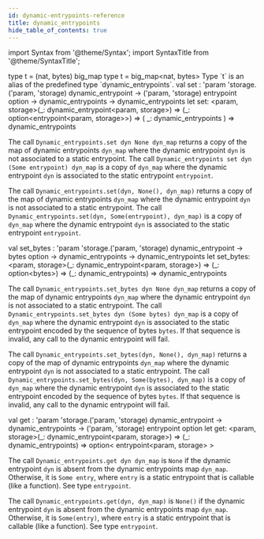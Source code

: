 ```yaml
---
id: dynamic-entrypoints-reference
title: dynamic_entrypoints
hide_table_of_contents: true
---
```

import Syntax from '@theme/Syntax';
import SyntaxTitle from '@theme/SyntaxTitle';



<SyntaxTitle syntax="cameligo">
type t = (nat, bytes) big&#95;map
</SyntaxTitle>
<SyntaxTitle syntax="jsligo">
type t = big&#95;map&lt;nat, bytes&gt;
</SyntaxTitle>
Type `t` is an alias of the predefined type
      `dynamic_entrypoints`.


<SyntaxTitle syntax="cameligo">
val set :
  &#39;param
  &#39;storage.(&#39;param, &#39;storage) dynamic&#95;entrypoint -&gt;
  (&#39;param, &#39;storage) entrypoint option -&gt; dynamic&#95;entrypoints -&gt; dynamic&#95;entrypoints
</SyntaxTitle>
<SyntaxTitle syntax="jsligo">
let set:
  &lt;param, storage&gt;(&#95;: dynamic&#95;entrypoint&lt;param, storage&gt;) =&gt; (&#95;: option&lt;entrypoint&lt;param, storage&gt;&gt;) =&gt; (
    &#95;: dynamic&#95;entrypoints
  ) =&gt; dynamic&#95;entrypoints
</SyntaxTitle>
<Syntax syntax="cameligo">

The call `Dynamic_entrypoints.set dyn None dyn_map` returns a copy
      of the map of dynamic entrypoints `dyn_map` where the dynamic entrypoint
      `dyn` is not associated to a static entrypoint. The call
      `Dynamic_entrypoints set dyn (Some entrypoint) dyn_map` is a copy of
      `dyn_map` where the dynamic entrypoint `dyn` is associated to the static
      entrypoint `entrypoint`.

</Syntax>

<Syntax syntax="jsligo">

The call `Dynamic_entrypoints.set(dyn, None(), dyn_map)` returns a copy
      of the map of dynamic entrypoints `dyn_map` where the dynamic entrypoint
      `dyn` is not associated to a static entrypoint. The call
      `Dynamic_entrypoints.set(dyn, Some(entrypoint), dyn_map)` is a copy of
      `dyn_map` where the  dynamic entrypoint `dyn` is associated to the static
      entrypoint `entrypoint`.

</Syntax>


<SyntaxTitle syntax="cameligo">
val set&#95;bytes :
  &#39;param
  &#39;storage.(&#39;param, &#39;storage) dynamic&#95;entrypoint -&gt; bytes option -&gt; dynamic&#95;entrypoints -&gt; dynamic&#95;entrypoints
</SyntaxTitle>
<SyntaxTitle syntax="jsligo">
let set&#95;bytes:
  &lt;param, storage&gt;(&#95;: dynamic&#95;entrypoint&lt;param, storage&gt;) =&gt; (&#95;: option&lt;bytes&gt;) =&gt; (&#95;: dynamic&#95;entrypoints) =&gt; dynamic&#95;entrypoints
</SyntaxTitle>
<Syntax syntax="cameligo">

The call `Dynamic_entrypoints.set_bytes dyn None dyn_map` returns a copy of
      the map of dynamic entrypoints `dyn_map` where the dynamic entrypoint
      `dyn` is not associated to a static entrypoint. The call
      `Dynamic_entrypoints.set_bytes dyn (Some bytes) dyn_map` is a copy of
      `dyn_map` where the dynamic entrypoint `dyn` is associated to the static
      entrypoint encoded by the sequence of bytes `bytes`. If that sequence is
      invalid, any call to the dynamic entrypoint will fail.

</Syntax>

<Syntax syntax="jsligo">

The call `Dynamic_entrypoints.set_bytes(dyn, None(), dyn_map)` returns a
      copy of the map of dynamic entrypoints `dyn_map` where the dynamic
      entrypoint `dyn` is not associated to a static entrypoint. The
      call `Dynamic_entrypoints.set_bytes(dyn, Some(bytes), dyn_map)` is a copy
      of `dyn_map` where the dynamic entrypoint `dyn` is associated to the static
      entrypoint encoded by the sequence of bytes `bytes`. If that sequence is
      invalid, any call to the dynamic entrypoint will fail.

</Syntax>


<SyntaxTitle syntax="cameligo">
val get :
  &#39;param
  &#39;storage.(&#39;param, &#39;storage) dynamic&#95;entrypoint -&gt; dynamic&#95;entrypoints -&gt; (&#39;param, &#39;storage) entrypoint option
</SyntaxTitle>
<SyntaxTitle syntax="jsligo">
let get:
  &lt;param, storage&gt;(&#95;: dynamic&#95;entrypoint&lt;param, storage&gt;) =&gt; (&#95;: dynamic&#95;entrypoints) =&gt; option&lt;
    entrypoint&lt;param, storage&gt;
  &gt;
</SyntaxTitle>
<Syntax syntax="cameligo">

The call `Dynamic_entrypoints.get dyn dyn_map` is `None` if the dynamic
      entrypoint `dyn` is absent from the dynamic entrypoints map
      `dyn_map`. Otherwise, it is `Some entry`, where `entry` is a
      static entrypoint that is callable (like a function). See type
      `entrypoint`.

</Syntax>

<Syntax syntax="jsligo">

The call `Dynamic_entrypoints.get(dyn, dyn_map)` is `None()` if the dynamic
      entrypoint `dyn` is absent from the dynamic entrypoints map
      `dyn_map`. Otherwise, it is `Some(entry)`, where `entry` is a
      static entrypoint that is callable (like a function). See type
      `entrypoint`.

</Syntax>
